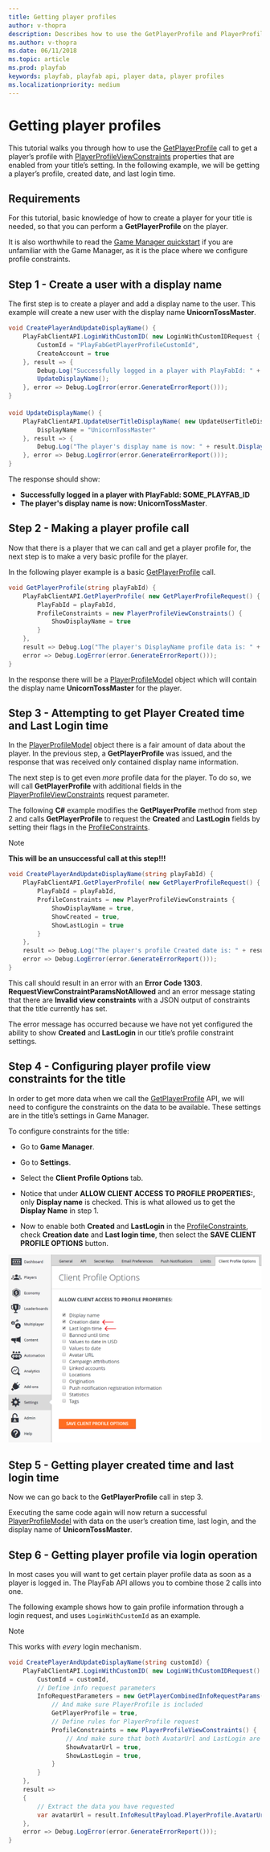 ```yaml
---
title: Getting player profiles
author: v-thopra
description: Describes how to use the GetPlayerProfile and PlayerProfileViewConstraints APIs to retrieve player profile data.
ms.author: v-thopra
ms.date: 06/11/2018
ms.topic: article
ms.prod: playfab
keywords: playfab, playfab api, player data, player profiles
ms.localizationpriority: medium
---
```


# Getting player profiles

This tutorial walks you through how to use the [GetPlayerProfile](xref:titleid.playfabapi.com.server.accountmanagement.getplayerprofile) call to get a player’s profile with [PlayerProfileViewConstraints](xref:titleid.playfabapi.com.server.accountmanagement.getplayerprofile#playerprofileviewconstraints) properties that are enabled from your title’s setting. In the following example, we will be getting a player’s profile, created date, and last login time.

## Requirements

For this tutorial, basic knowledge of how to create a player for your title is needed, so that you can perform a **GetPlayerProfile** on the player.

It is also worthwhile to read the [Game Manager quickstart](../../config/gamemanager/quickstart.md) if you are unfamiliar with the Game Manager, as it is the place where we configure profile constraints.

## Step 1 - Create a user with a display name

The first step is to create a player and add a display name to the user. This example will create a new user with the display name **UnicornTossMaster**.

```csharp
void CreatePlayerAndUpdateDisplayName() {
    PlayFabClientAPI.LoginWithCustomID( new LoginWithCustomIDRequest {
        CustomId = "PlayFabGetPlayerProfileCustomId",
        CreateAccount = true
    }, result => {
        Debug.Log("Successfully logged in a player with PlayFabId: " + result.PlayFabId);
        UpdateDisplayName();
    }, error => Debug.LogError(error.GenerateErrorReport()));
}

void UpdateDisplayName() {
    PlayFabClientAPI.UpdateUserTitleDisplayName( new UpdateUserTitleDisplayNameRequest {
        DisplayName = "UnicornTossMaster"
    }, result => {
        Debug.Log("The player's display name is now: " + result.DisplayName);
    }, error => Debug.LogError(error.GenerateErrorReport()));
}
```

The response should show:

- **Successfully logged in a player with PlayFabId: SOME_PLAYFAB_ID**
- **The player's display name is now: UnicornTossMaster**.

## Step 2 - Making a player profile call

Now that there is a player that we can call and get a player profile for, the next step is to make a very basic profile for the player.

In the following player example is a basic [GetPlayerProfile](xref:titleid.playfabapi.com.server.accountmanagement.getplayerprofile) call.

```csharp
void GetPlayerProfile(string playFabId) {
    PlayFabClientAPI.GetPlayerProfile( new GetPlayerProfileRequest() {
        PlayFabId = playFabId,
        ProfileConstraints = new PlayerProfileViewConstraints() {
            ShowDisplayName = true
        }
    },
    result => Debug.Log("The player's DisplayName profile data is: " + result.PlayerProfile.DisplayName),
    error => Debug.LogError(error.GenerateErrorReport()));
}
```

In the response there will be a [PlayerProfileModel](xref:titleid.playfabapi.com.server.accountmanagement.getplayerprofile#playerprofilemodel) object which will contain the display name **UnicornTossMaster** for the player.

## Step 3 - Attempting to get Player Created time and Last Login time

In the [PlayerProfileModel](xref:titleid.playfabapi.com.server.accountmanagement.getplayerprofile#playerprofilemodel) object there is a fair amount of data about the player. In the previous step, a **GetPlayerProfile** was issued, and the response that was received only contained display name information.

The next step is to get even *more* profile data for the player. To do so, we will call **GetPlayerProfile** with additional fields in the [PlayerProfileViewConstraints](xref:titleid.playfabapi.com.server.accountmanagement.getplayerprofile#playerprofileviewconstraints) request parameter.

The following **C#** example modifies the **GetPlayerProfile** method from step 2 and calls **GetPlayerProfile** to request the **Created** and **LastLogin** fields by setting their flags in the [ProfileConstraints](xref:titleid.playfabapi.com.server.accountmanagement.getplayerprofile#playerprofileviewconstraints).

> [!NOTE]
> **This will be an unsuccessful call at this step!!!**

```csharp
void CreatePlayerAndUpdateDisplayName(string playFabId) {
    PlayFabClientAPI.GetPlayerProfile( new GetPlayerProfileRequest() {
        PlayFabId = playFabId,
        ProfileConstraints = new PlayerProfileViewConstraints {
            ShowDisplayName = true,
            ShowCreated = true,
            ShowLastLogin = true
        }
    },
    result => Debug.Log("The player's profile Created date is: " + result.PlayerProfile.Created),
    error => Debug.LogError(error.GenerateErrorReport()));
}
```

This call should result in an error with an **Error Code 1303**. **RequestViewConstraintParamsNotAllowed** and an error message stating that there are **Invalid view constraints** with a JSON output of constraints that the title currently has set.

The error message has occurred because we have not yet configured the ability to show **Created** and **LastLogin** in our title’s profile constraint settings.

## Step 4 - Configuring player profile view constraints for the title

In order to get more data when we call the [GetPlayerProfile](xref:titleid.playfabapi.com.server.accountmanagement.getplayerprofile) API, we will need to configure the constraints on the data to be available. These settings are in the title’s settings in Game Manager.

To configure constraints for the title:

- Go to **Game Manager**.
- Go to **Settings**.
- Select the **Client Profile Options** tab.
- Notice that under **ALLOW CLIENT ACCESS TO PROFILE PROPERTIES:**, only **Display name** is checked. This is what allowed us to get the **Display Name** in step 1.

- Now to enable both **Created** and **LastLogin** in the [ProfileConstraints](xref:titleid.playfabapi.com.server.accountmanagement.getplayerprofile#playerprofileviewconstraints), check **Creation date** and **Last login time**, then select the **SAVE CLIENT PROFILE OPTIONS** button.

![PlayFab Settings - Client Profile Options - Allow client access to profile properties](media/tutorials/playfab-allow-client-access-to-profile-properties.png)  

## Step 5 - Getting player created time and last login time

Now we can go back to the **GetPlayerProfile** call in step 3.

Executing the same code again will now return a successful [PlayerProfileModel](xref:titleid.playfabapi.com.server.accountmanagement.getplayerprofile#playerprofilemodel) with data on the user’s creation time, last login, and the display name of **UnicornTossMaster**.

## Step 6 - Getting player profile via login operation

In most cases you will want to get certain player profile data as soon as a player is logged in. The PlayFab API allows you to combine those 2 calls into one.

The following example shows how to gain profile information through a login request, and uses `LoginWithCustomId` as an example.

> [!NOTE]
> This works with *every* login mechanism.

```csharp
void CreatePlayerAndUpdateDisplayName(string customId) {
    PlayFabClientAPI.LoginWithCustomID( new LoginWithCustomIDRequest() {
        CustomId = customId,
        // Define info request parameters
        InfoRequestParameters = new GetPlayerCombinedInfoRequestParams() {
            // And make sure PlayerProfile is included
            GetPlayerProfile = true,
            // Define rules for PlayerProfile request
            ProfileConstraints = new PlayerProfileViewConstraints() {
                // And make sure that both AvatarUrl and LastLogin are included.
                ShowAvatarUrl = true,
                ShowLastLogin = true,
            }
        }
    },
    result =>
    {
        // Extract the data you have requested
        var avatarUrl = result.InfoResultPayload.PlayerProfile.AvatarUrl;
    },
    error => Debug.LogError(error.GenerateErrorReport()));
}
```
